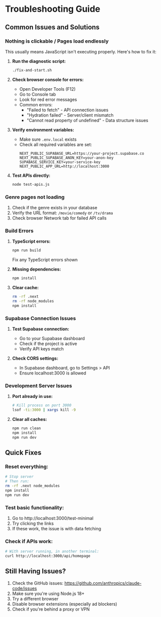 # Troubleshooting Guide

## Common Issues and Solutions

### Nothing is clickable / Pages load endlessly

This usually means JavaScript isn't executing properly. Here's how to fix it:

1. **Run the diagnostic script:**
   ```bash
   ./fix-and-start.sh
   ```

2. **Check browser console for errors:**
   - Open Developer Tools (F12)
   - Go to Console tab
   - Look for red error messages
   - Common errors:
     - "Failed to fetch" - API connection issues
     - "Hydration failed" - Server/client mismatch
     - "Cannot read property of undefined" - Data structure issues

3. **Verify environment variables:**
   - Make sure `.env.local` exists
   - Check all required variables are set:
     ```
     NEXT_PUBLIC_SUPABASE_URL=https://your-project.supabase.co
     NEXT_PUBLIC_SUPABASE_ANON_KEY=your-anon-key
     SUPABASE_SERVICE_KEY=your-service-key
     NEXT_PUBLIC_APP_URL=http://localhost:3000
     ```

4. **Test APIs directly:**
   ```bash
   node test-apis.js
   ```

### Genre pages not loading

1. Check if the genre exists in your database
2. Verify the URL format: `/movie/comedy` or `/tv/drama`
3. Check browser Network tab for failed API calls

### Build Errors

1. **TypeScript errors:**
   ```bash
   npm run build
   ```
   Fix any TypeScript errors shown

2. **Missing dependencies:**
   ```bash
   npm install
   ```

3. **Clear cache:**
   ```bash
   rm -rf .next
   rm -rf node_modules
   npm install
   ```

### Supabase Connection Issues

1. **Test Supabase connection:**
   - Go to your Supabase dashboard
   - Check if the project is active
   - Verify API keys match

2. **Check CORS settings:**
   - In Supabase dashboard, go to Settings > API
   - Ensure localhost:3000 is allowed

### Development Server Issues

1. **Port already in use:**
   ```bash
   # Kill process on port 3000
   lsof -ti:3000 | xargs kill -9
   ```

2. **Clear all caches:**
   ```bash
   npm run clean
   npm install
   npm run dev
   ```

## Quick Fixes

### Reset everything:
```bash
# Stop server
# Then run:
rm -rf .next node_modules
npm install
npm run dev
```

### Test basic functionality:
1. Go to http://localhost:3000/test-minimal
2. Try clicking the links
3. If these work, the issue is with data fetching

### Check if APIs work:
```bash
# With server running, in another terminal:
curl http://localhost:3000/api/homepage
```

## Still Having Issues?

1. Check the GitHub issues: https://github.com/anthropics/claude-code/issues
2. Make sure you're using Node.js 18+ 
3. Try a different browser
4. Disable browser extensions (especially ad blockers)
5. Check if you're behind a proxy or VPN